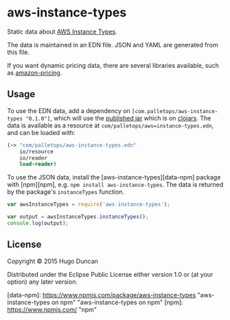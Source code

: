 # aws-instance-types

Static data about [AWS Instance Types][aws-instance-types].

The data is maintained in an EDN file.  JSON and YAML are generated
from this file.

If you want dynamic pricing data, there are several libraries
available, such as [amazon-pricing][amazon-pricing].

## Usage

To use the EDN data, add a dependency on
`[com.palletops/aws-instance-types "0.1.0"]`, which will use the
[published jar][data-edn] which is on [clojars][clojars].  The data is available
as a resource at `com/palletops/aws=instance-types.edn`, and can be loaded with:

```clj
(-> "com/palletops/aws-instance-types.edn"
    io/resource
    io/reader
    load-reader)
```

To use the JSON data, install the [aws-instance-types][data-npm]
package with [npm][npm], e.g. `npm install aws-instance-types`.  The
data is returned by the package's `instanceTypes` function.

```js
var awsInstanceTypes = require('aws-instance-types');

var output = awsInstanceTypes.instanceTypes();
console.log(output);
```

## License

Copyright © 2015 Hugo Duncan

Distributed under the Eclipse Public License either version 1.0 or (at
your option) any later version.


[aws-instance-types]: http://aws.amazon.com/ec2/instance-types/#instance-type-matrix "AWS Instance types"
[amazon-pricing]: https://github.com/CloudHealth/amazon-pricing "Amazon pricing GEM from CloudHealth"
[clojars]: https://clojars.org/ "Clojars"
[data-edn]: https://clojars.org/com.palletops/aws-instance-types "aws-instance-types on clojars"
[data-npm]: https://www.npmjs.com/package/aws-instance-types "aws-instance-types on npm" "aws-instance-types on npm"
[npm]: https://www.npmjs.com/ "npm"
